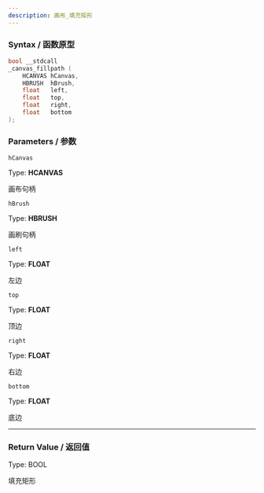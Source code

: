 ```yaml
---
description: 画布_填充矩形
---
```


### Syntax / 函数原型

```C++
bool __stdcall 
_canvas_fillpath (
    HCANVAS hCanvas,
    HBRUSH  hBrush,
    float   left,
    float   top,
    float   right,
    float   bottom
);
```


### Parameters / 参数

`hCanvas`

Type: **HCANVAS**

画布句柄

`hBrush`

Type: **HBRUSH**

画刷句柄

`left`

Type: **FLOAT**

左边

`top`

Type: **FLOAT**

顶边

`right`

Type: **FLOAT**

右边

`bottom`

Type: **FLOAT**

底边

---

### Return Value / 返回值

Type: BOOL

填充矩形